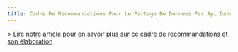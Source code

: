 ```yaml
---
title: Cadre De Recommandations Pour Le Partage De Donnees Par Api Dans Ladministration
---
```


[> Lire notre article pour en savoir plus sur ce cadre de recommandations et son élaboration](https://numerique.gouv.fr/actualites/****")

